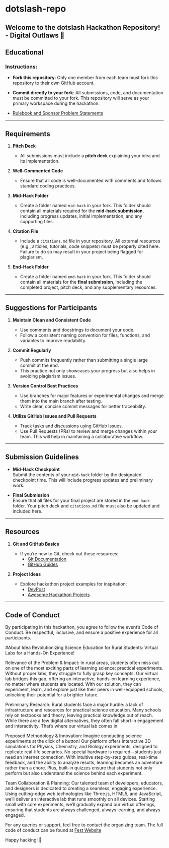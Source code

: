 # dotslash-repo   

## Welcome to the dotslash Hackathon Repository! - Digital Outlaws 🚀
## Educational
### Instructions:
- **Fork this repository**: Only one member from each team must fork this repository to their own GitHub account.
- **Commit directly to your fork**: All submissions, code, and documentation must be committed to your fork. This repository will serve as your primary workspace during the hackathon.

- [Rulebook and Sponsor Problem Statements](https://tanmayrainanda.craft.me/dotslash-info-repo)
---

## Requirements

1. **Pitch Deck**  
   - All submissions must include a **pitch deck** explaining your idea and its implementation.  
   
2. **Well-Commented Code**  
   - Ensure that all code is well-documented with comments and follows standard coding practices.  
   
3. **Mid-Hack Folder**  
   - Create a folder named `mid-hack` in your fork. This folder should contain all materials required for the **mid-hack submission**, including progress updates, initial implementation, and any supporting files.  

4. **Citation File**  
   - Include a `citations.md` file in your repository. All external resources (e.g., articles, tutorials, code snippets) must be properly cited here. Failure to do so may result in your project being flagged for plagiarism.

5. **End-Hack Folder**  
   - Create a folder named `end-hack` in your fork. This folder should contain all materials for the **final submission**, including the completed project, pitch deck, and any supplementary resources.

---

## Suggestions for Participants

1. **Maintain Clean and Consistent Code**  
   - Use comments and docstrings to document your code.  
   - Follow a consistent naming convention for files, functions, and variables to improve readability.

2. **Commit Regularly**  
   - Push commits frequently rather than submitting a single large commit at the end.  
   - This practice not only showcases your progress but also helps in avoiding plagiarism issues.

3. **Version Control Best Practices**  
   - Use branches for major features or experimental changes and merge them into the main branch after testing.  
   - Write clear, concise commit messages for better traceability.

4. **Utilize GitHub Issues and Pull Requests**  
   - Track tasks and discussions using GitHub Issues.  
   - Use Pull Requests (PRs) to review and merge changes within your team. This will help in maintaining a collaborative workflow.

---

## Submission Guidelines

- **Mid-Hack Checkpoint**  
  Submit the contents of your `mid-hack` folder by the designated checkpoint time. This will include progress updates and preliminary work.

- **Final Submission**  
  Ensure that all files for your final project are stored in the `end-hack` folder. Your pitch deck and `citations.md` file must also be updated and included here.  

---

## Resources

1. **Git and GitHub Basics**  
   - If you’re new to Git, check out these resources:  
     - [Git Documentation](https://git-scm.com/doc)  
     - [GitHub Guides](https://guides.github.com/)  

2. **Project Ideas**  
   - Explore hackathon project examples for inspiration:  
     - [DevPost](https://devpost.com/)  
     - [Awesome Hackathon Projects](https://github.com/daveverwer/awesome-hackathon-projects)  

---

## Code of Conduct




By participating in this hackathon, you agree to follow the event’s Code of Conduct. Be respectful, inclusive, and ensure a positive experience for all participants.  

#About Idea
Revolutionizing Science Education for Rural Students: Virtual Labs for a Hands-On Experience!

Relevance of the Problem & Impact: In rural areas, students often miss out on one of the most exciting parts of learning science: practical experiments. Without proper labs, they struggle to fully grasp key concepts. Our virtual lab bridges this gap, offering an interactive, hands-on learning experience, no matter where students are located. With our solution, they can experiment, learn, and explore just like their peers in well-equipped schools, unlocking their potential for a brighter future.

Preliminary Research: Rural students face a major hurdle: a lack of infrastructure and resources for practical science education. Many schools rely on textbooks and theory, leaving practical knowledge out of reach. While there are a few digital alternatives, they often fall short in engagement and interactivity. That’s where our virtual lab comes in.

Proposed Methodology & Innovation: Imagine conducting science experiments at the click of a button! Our platform offers interactive 3D simulations for Physics, Chemistry, and Biology experiments, designed to replicate real-life scenarios. No special hardware is required—students just need an internet connection. With intuitive step-by-step guides, real-time feedback, and the ability to analyze results, learning becomes an adventure rather than a chore. Plus, built-in quizzes ensure that students not only perform but also understand the science behind each experiment.

Team Collaboration & Planning: Our talented team of developers, educators, and designers is dedicated to creating a seamless, engaging experience. Using cutting-edge web technologies like Three.js, HTML5, and JavaScript, we’ll deliver an interactive lab that runs smoothly on all devices. Starting small with core experiments, we’ll gradually expand our virtual offerings, ensuring that students are always challenged, always learning, and always engaged.

For any queries or support, feel free to contact the organizing team.  The full code of conduct can be found at [Fest Website](https://www.fitoorxprayas.in/rules)

Happy hacking! 🎉
